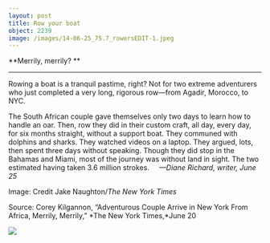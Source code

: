 ```yaml
---
layout: post
title: Row your boat
object: 2239
image: /images/14-06-25_75.7_rowersEDIT-1.jpeg
---
```

**Merrily, merrily? **

****

Rowing a boat is a tranquil pastime, right? Not for two extreme adventurers who just completed a very long, rigorous row—from Agadir, Morocco, to NYC.

The South African couple gave themselves only two days to learn how to handle an oar. Then, row they did in their custom craft, all day, every day, for six months straight, without a support boat. They communed with dolphins and sharks. They watched videos on a laptop. They argued, lots, then spent three days without speaking. Though they did stop in the Bahamas and Miami, most of the journey was without land in sight. The two estimated having taken 3.6 million strokes.     *—Diane Richard, writer, June 25*

Image: Credit Jake Naughton/*The New York Times*

Source: Corey Kilgannon, “Adventurous Couple Arrive in New York From Africa, Merrily, Merrily,” *The New York Times,*June 20

![]({{siteurl.base}}/images/14-06-25_75.7_rowersEDIT-1.jpeg)
